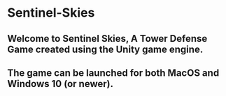 # Sentinel-Skies
## Welcome to Sentinel Skies, A Tower Defense Game created using the Unity game engine.
## The game can be launched for both MacOS and Windows 10 (or newer).
